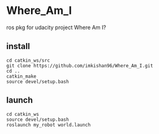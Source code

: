 # Where_Am_I
ros pkg for udacity project Where Am I?  

## install
```
cd catkin_ws/src
git clone https://github.com/imkishan96/Where_Am_I.git
cd ..
catkin_make
source devel/setup.bash
```

## launch
```
cd catkin_ws
source devel/setup.bash
roslaunch my_robot world.launch
```
